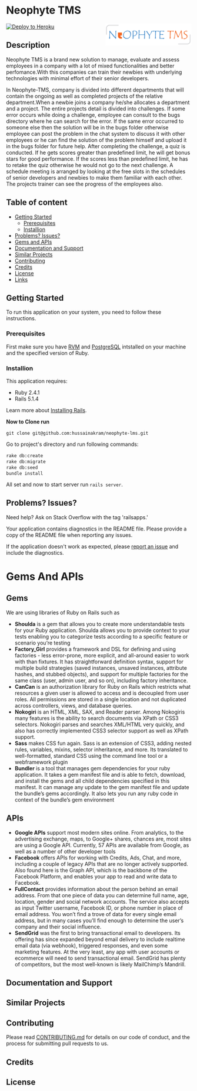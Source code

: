 Neophyte TMS
================

[![Deploy to Heroku](https://www.herokucdn.com/deploy/button.png)](https://neophyte-tms.herokuapp.com/)
<a href="https://aimeos.org/">
    <img src="https://github.com/hussainakram/Neophyte-TMS/blob/master/app/assets/images/logo.png" alt="Neophyte-TMS logo" title="Neophyte TMS" align="right" height="60" />
</a>

Description
-----------
Neophyte TMS is a brand new solution to manage, evaluate and assess employees in a company with a lot of mixed functionalities and better perfomance.With this companies can train their newbies with underlying technologies with minimal effort of their senior developers.

In Neophyte-TMS, company is divided into different departments that will contain the ongoing as well as completed projects of the relative department.When a newbie joins a company he/she allocates a department and a project. The entire projects detail is divided into challenges. If some error occurs while doing a challenge, employee can consult to the bugs directory where he can search for the error. If the same error occurred to someone else then the solution will be in the bugs folder otherwise employee can post the problem in the chat system to discuss it with other employees or he can find the solution of the problem himself and upload it in the bugs folder for future help. After completing the challenge, a quiz is conducted. If he gets scores greater than predefined limit, he will get bonus stars for good performance. If the scores less than predefined limit, he has to retake the quiz otherwise he would not go to the next challenge. A schedule meeting is arranged by looking at the free slots in the schedules of senior developers and newbies to make them familiar with each other. The projects trainer can see the progress of the employees also.

## Table of content

 - [Getting Started](#gettingstarted)
    - [Prerequisites](#prerequisites)
    - [Installion](#installion)
 - [Problems? Issues?](#problems?issues?)
 - [Gems and APIs](#gemsandapis)
 - [Documentation and Support](#documentationandsupport)
 - [Similar Projects](#similarprojects)
 - [Contributing](#contributing)
 - [Credits](#credits)
- [License](#license)
- [Links](#links)


## Getting Started
To run this application on your system, you need to follow these instructions.

### Prerequisites
First make sure you have [RVM](https://www.digitalocean.com/community/tutorials/how-to-install-ruby-on-rails-on-ubuntu-14-04-using-rvm) and [PostgreSQL](https://www.digitalocean.com/community/tutorials/how-to-install-and-use-postgresql-on-ubuntu-14-04) intstalled on your machine and the specified version of Ruby.

### Installion

This application requires:

- Ruby 2.4.1
- Rails 5.1.4

Learn more about [Installing Rails](http://railsapps.github.io/installing-rails.html).

**Now to Clone run**
```
git clone git@github.com:hussainakram/neophyte-lms.git
```
Go to project's directory and run following commands:
```
rake db:create
rake db:migrate
rake db:seed
bundle install
```
All set and now to start server run ```rails server```.


## Problems? Issues?

Need help? Ask on Stack Overflow with the tag 'railsapps.'

Your application contains diagnostics in the README file. Please provide a copy of the README file when reporting any issues.

If the application doesn't work as expected, please [report an issue](https://github.com/RailsApps/rails_apps_composer/issues)
and include the diagnostics.

# Gems And APIs
 ## Gems
We are using libraries of Ruby on Rails such as
- **Shoulda** is a gem that allows you to create more understandable tests
for your Ruby application. Shoulda allows you to provide context to
your tests enabling you to categorize tests according to a specific feature
or scenario you’re testing
- **Factory_Girl** provides a framework and DSL for defining and using
factories - less error-prone, more explicit, and all-around easier to work
with than fixtures. It has straightforward definition syntax, support for
multiple build strategies (saved instances, unsaved instances, attribute
hashes, and stubbed objects), and support for multiple factories for the
same class (user, admin user, and so on), including factory inheritance.
- **CanCan** is an authorization library for Ruby on Rails which restricts
what resources a given user is allowed to access and is decoupled from
user roles. All permissions are stored in a single location and not duplicated
across controllers, views, and database queries.
- **Nokogiri** is an HTML, XML, SAX, and Reader parser. Among Nokogiris
many features is the ability to search documents via XPath or
CSS3 selectors. Nokogiri parses and searches XML/HTML very quickly,
and also has correctly implemented CSS3 selector support as well as
XPath support.
- **Sass** makes CSS fun again. Sass is an extension of CSS3, adding nested
rules, variables, mixins, selector inheritance, and more. Its translated
to well-formatted, standard CSS using the command line tool or a webframework
plugin
- **Bundler** is a tool that manages gem dependencies for your ruby application.
It takes a gem manifest file and is able to fetch, download,
and install the gems and all child dependencies specified in this manifest.
It can manage any update to the gem manifest file and update
the bundle’s gems accordingly. It also lets you run any ruby code in
context of the bundle’s gem environment
## APIs
- **Google APIs** support most modern sites online. From analytics, to
the advertising exchange, maps, to Google+ shares, chances are, most
sites are using a Google API. Currently, 57 APIs are available from
Google, as well as a number of other developer tools
- **Facebook** offers APIs for working with Credits, Ads, Chat, and more,
including a couple of legacy APIs that are no longer actively supported.
Also found here is the Graph API, which is the backbone of the Facebook
Platform, and enables your app to read and write data to Facebook.
- **FullContact** provides information about the person behind an email
address. From that one piece of data you can determine full name, age,
location, gender and social network accounts. The service also accepts
as input Twitter username, Facebook ID, or phone number in place of
email address. You won’t find a trove of data for every single email
address, but in many cases you’ll find enough to determine the user’s
company and their social influence.
- **SendGrid** was the first to bring transactional email to developers.
Its offering has since expanded beyond email delivery to include realtime
email data (via webhook), triggered responses, and even some
marketing features. At the very least, any app with user accounts
or ecommerce will need to send transactional email. SendGrid has
plenty of competitors, but the most well-known is likely MailChimp’s
Mandrill.
## Documentation and Support

## Similar Projects

## Contributing

Please read [CONTRIBUTING.md](https://github.com/hussainakram/Neophyte-TMS/blob/master/Contributing.md) for details on our code of conduct, and the process for submitting pull requests to us.
## Credits


## License

